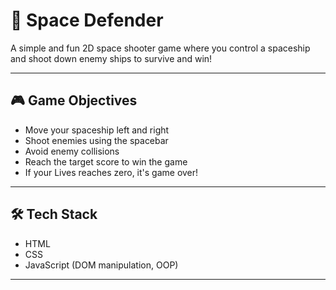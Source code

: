 # 🚀 Space Defender

A simple and fun 2D space shooter game where you control a spaceship and shoot down enemy ships to survive and win!

---

## 🎮 Game Objectives

- Move your spaceship left and right
- Shoot enemies using the spacebar
- Avoid enemy collisions
- Reach the target score to win the game
- If your Lives reaches zero, it's game over!

---

## 🛠️ Tech Stack

- HTML
- CSS
- JavaScript (DOM manipulation, OOP)

---





